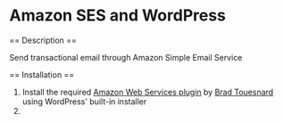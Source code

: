 Amazon SES and WordPress
========================

== Description ==

Send transactional email through Amazon Simple Email Service

== Installation ==

1. Install the required [Amazon Web Services plugin](http://wordpress.org/extend/plugins/amazon-web-services/) by [Brad Touesnard](https://github.com/bradt) using WordPress' built-in installer
2. 
